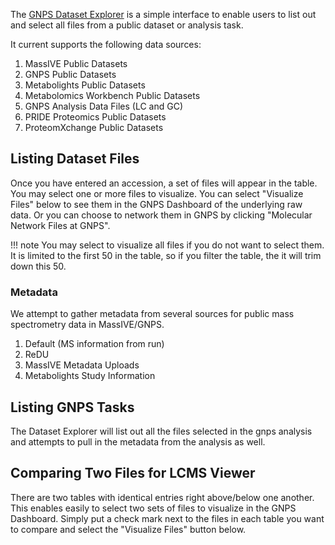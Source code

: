 The [GNPS Dataset Explorer](https://gnps-dataset-explorer.herokuapp.com/) is a simple interface to enable users to list out and select all files from a public dataset or analysis task. 

It current supports the following data sources:

1. MassIVE Public Datasets
1. GNPS Public Datasets
1. Metabolights Public Datasets
1. Metabolomics Workbench Public Datasets
1. GNPS Analysis Data Files (LC and GC)
1. PRIDE Proteomics Public Datasets
1. ProteomXchange Public Datasets

## Listing Dataset Files

Once you have entered an accession, a set of files will appear in the table. You may select one or more files to visualize. You can select "Visualize Files" below to see them in the GNPS Dashboard of the underlying raw data. Or you can choose to network them in GNPS by clicking "Molecular Network Files at GNPS". 

!!! note
    You may select to visualize all files if you do not want to select them. It is limited to the first 50 in the table, so if you filter the table, the it will trim down this 50. 

### Metadata

We attempt to gather metadata from several sources for public mass spectrometry data in MassIVE/GNPS. 

1. Default (MS information from run)
1. ReDU
1. MassIVE Metadata Uploads
1. Metabolights Study Information

## Listing GNPS Tasks

The Dataset Explorer will list out all the files selected in the gnps analysis and attempts to pull in the metadata from the analysis as well. 
## Comparing Two Files for LCMS Viewer

There are two tables with identical entries right above/below one another. This enables easily to select two sets of files to visualize in the GNPS Dashboard. Simply put a check mark next to the files in each table you want to compare and select the "Visualize Files" button below. 
